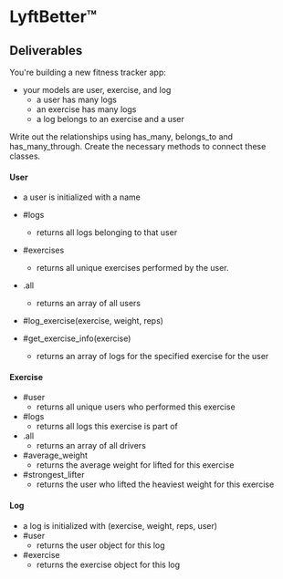 # LyftBetter™ 

## Deliverables
You're building a new fitness tracker app:
- your models are user, exercise, and log
  - a user has many logs
  - an exercise has many logs
  - a log belongs to an exercise and a user

Write out the relationships using has_many, belongs_to and has_many_through. Create the necessary methods to connect these classes.

#### User
- a user is initialized with a name

- #logs
  - returns all logs belonging to that user
- #exercises
  - returns all unique exercises performed by the user.
- .all
  - returns an array of all users

- #log_exercise(exercise, weight, reps)

- #get_exercise_info(exercise)
  - returns an array of logs for the specified exercise for the user

#### Exercise
- #user
  - returns all unique users who performed this exercise
- #logs
  - returns all logs this exercise is part of
- .all
  - returns an array of all drivers
- #average_weight
  - returns the average weight for lifted for this exercise
- #strongest_lifter
  - returns the user who lifted the heaviest weight for this exercise


#### Log
- a log is initialized with (exercise, weight, reps, user)
- #user
  - returns the user object for this log
- #exercise
  - returns the exercise object for this log